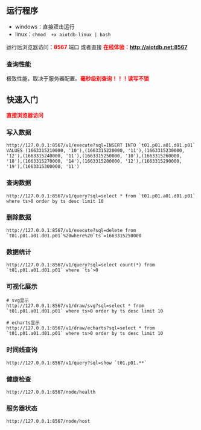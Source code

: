 ## 运行程序

- windows：直接双击运行
- linux：`chmod  +x aiotdb-linux | bash`

运行后浏览器访问：<b style="color:red">8567</b> 端口 或者直接 <b style="color:red">在线体验：http://aiotdb.net:8567</b>



### 查询性能

极致性能，取决于服务器配置。<b style="color:red">毫秒级别查询！！！读写不锁</b>



## 快速入门

<b style="color:red">直接浏览器访问</b>

### 写入数据

```api
http://127.0.0.1:8567/v1/execute?sql=INSERT INTO `t01.p01.a01.d01.p01` VALUES (1663315210000, '10'),(1663315220000, '11'),(1663315230000, '12'),(1663315240000, '11'),(1663315250000, '10'),(1663315260000, '18'),(1663315270000, '14'),(1663315280000, '12'),(1663315290000, '19'),(1663315300000, '11')
```

### 查询数据

```api
http://127.0.0.1:8567/v1/query?sql=select * from `t01.p01.a01.d01.p01` where ts>0 order by ts desc limit 10
```

### 删除数据

```api
http://127.0.0.1:8567/v1/execute?sql=delete from `t01.p01.a01.d01.p01`%20where%20`ts`=1663315250000
```

### 数据统计

```api
http://127.0.0.1:8567/v1/query?sql=select count(*) from `t01.p01.a01.d01.p01` where `ts`>0
```

### 可视化展示

```api
# svg显示
http://127.0.0.1:8567/v1/draw/svg?sql=select * from `t01.p01.a01.d01.p01` where ts>0 order by ts desc limit 10

# echarts显示
http://127.0.0.1:8567/v1/draw/echarts?sql=select * from `t01.p01.a01.d01.p01` where ts>0 order by ts desc limit 10
```

### 时间线查询

```api
http://127.0.0.1:8567/v1/query?sql=show `t01.p01.**`
```

### 健康检查

```api
http://127.0.0.1:8567/node/health
```

### 服务器状态

```api
http://127.0.0.1:8567/node/host
```